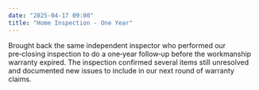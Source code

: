 ```yaml
---
date: "2025-04-17 09:00"
title: "Home Inspection - One Year"
---
```


Brought back the same independent inspector who performed our pre‑closing inspection to do a one‑year follow‑up before the workmanship warranty expired. The inspection confirmed several items still unresolved and documented new issues to include in our next round of warranty claims.
